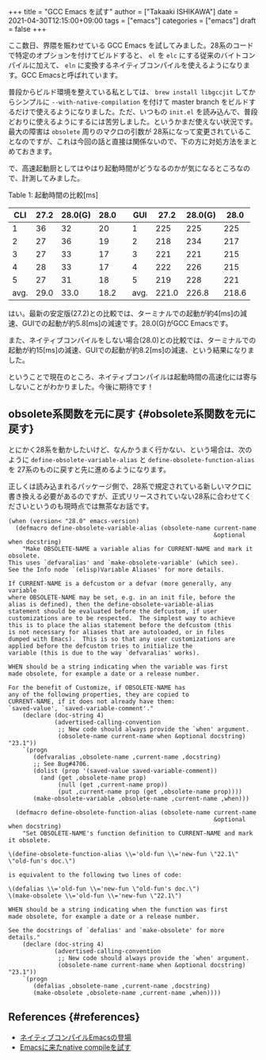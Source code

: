 +++
title = "GCC Emacs を試す"
author = ["Takaaki ISHIKAWA"]
date = 2021-04-30T12:15:00+09:00
tags = ["emacs"]
categories = ["emacs"]
draft = false
+++

ここ数日、界隈を賑わせている GCC Emacs を試してみました。28系のコードで特定のオプションを付けてビルドすると、 `el` を `elc` にする従来のバイトコンパイルに加えて、 `eln` に変換するネイティブコンパイルを使えるようになります。GCC Emacsと呼ばれています。

普段からビルド環境を整えている私としては、 `brew install libgccjit` してからシンプルに `--with-native-compilation` を付けて master branch をビルドするだけで使えるようになりました。ただ、いつもの `init.el` を読み込んで、普段どおりに使えるようにするには苦労しました。というかまだ使えない状況です。最大の障害は `obsolete` 周りのマクロの引数が 28系になって変更されていることなのですが、これは今回の話と直接は関係ないので、下の方に対処方法をまとめておきます。

で、高速起動厨としてはやはり起動時間がどうなるのかが気になるところなので、計測してみました。

<div class="table-caption">
  <span class="table-number">Table 1</span>:
  起動時間の比較[ms]
</div>

| CLI  | 27.2 | 28.0(G) | 28.0 |   | GUI  | 27.2  | 28.0(G) | 28.0  |
|------|------|---------|------|---|------|-------|---------|-------|
| 1    | 36   | 32      | 20   |   | 1    | 225   | 225     | 225   |
| 2    | 27   | 36      | 19   |   | 2    | 218   | 234     | 217   |
| 3    | 27   | 33      | 17   |   | 3    | 221   | 221     | 215   |
| 4    | 28   | 33      | 17   |   | 4    | 222   | 226     | 215   |
| 5    | 27   | 31      | 18   |   | 5    | 219   | 228     | 221   |
| avg. | 29.0 | 33.0    | 18.2 |   | avg. | 221.0 | 226.8   | 218.6 |

はい。最新の安定版(27.2)との比較では、ターミナルでの起動が約4[ms]の減速、GUIでの起動が約5.8[ms]の減速です。28.0(G)がGCC Emacsです。

また、ネイティブコンパイルをしない場合(28.0)との比較では、ターミナルでの起動が約15[ms]の減速、GUIでの起動が約8.2[ms]の減速、という結果になりました。

ということで現在のところ、ネイティブコンパイルは起動時間の高速化には寄与しないことがわかりました。今後に期待です！


## obsolete系関数を元に戻す {#obsolete系関数を元に戻す}

とにかく28系を動かしたいけど、なんかうまく行かない、という場合は、次のように `define-obsolete-variable-alias` と `define-obsolete-function-alias` を 27系のものに戻すと先に進めるようになります。

正しくは読み込まれるパッケージ側で、28系で規定されている新しいマクロに書き換える必要があるのですが、正式リリースされていない28系に合わせてくださいというのも現時点では無茶なお話です。

```emacs-lisp
(when (version< "28.0" emacs-version)
  (defmacro define-obsolete-variable-alias (obsolete-name current-name
                                                          &optional when docstring)
    "Make OBSOLETE-NAME a variable alias for CURRENT-NAME and mark it obsolete.
This uses `defvaralias' and `make-obsolete-variable' (which see).
See the Info node `(elisp)Variable Aliases' for more details.

If CURRENT-NAME is a defcustom or a defvar (more generally, any variable
where OBSOLETE-NAME may be set, e.g. in an init file, before the
alias is defined), then the define-obsolete-variable-alias
statement should be evaluated before the defcustom, if user
customizations are to be respected.  The simplest way to achieve
this is to place the alias statement before the defcustom (this
is not necessary for aliases that are autoloaded, or in files
dumped with Emacs).  This is so that any user customizations are
applied before the defcustom tries to initialize the
variable (this is due to the way `defvaralias' works).

WHEN should be a string indicating when the variable was first
made obsolete, for example a date or a release number.

For the benefit of Customize, if OBSOLETE-NAME has
any of the following properties, they are copied to
CURRENT-NAME, if it does not already have them:
`saved-value', `saved-variable-comment'."
    (declare (doc-string 4)
             (advertised-calling-convention
              ;; New code should always provide the `when' argument.
              (obsolete-name current-name when &optional docstring) "23.1"))
    `(progn
       (defvaralias ,obsolete-name ,current-name ,docstring)
       ;; See Bug#4706.
       (dolist (prop '(saved-value saved-variable-comment))
         (and (get ,obsolete-name prop)
              (null (get ,current-name prop))
              (put ,current-name prop (get ,obsolete-name prop))))
       (make-obsolete-variable ,obsolete-name ,current-name ,when)))

  (defmacro define-obsolete-function-alias (obsolete-name current-name
                                                          &optional when docstring)
    "Set OBSOLETE-NAME's function definition to CURRENT-NAME and mark it obsolete.

\(define-obsolete-function-alias \\='old-fun \\='new-fun \"22.1\" \"old-fun's doc.\")

is equivalent to the following two lines of code:

\(defalias \\='old-fun \\='new-fun \"old-fun's doc.\")
\(make-obsolete \\='old-fun \\='new-fun \"22.1\")

WHEN should be a string indicating when the function was first
made obsolete, for example a date or a release number.

See the docstrings of `defalias' and `make-obsolete' for more details."
    (declare (doc-string 4)
             (advertised-calling-convention
              ;; New code should always provide the `when' argument.
              (obsolete-name current-name when &optional docstring) "23.1"))
    `(progn
       (defalias ,obsolete-name ,current-name ,docstring)
       (make-obsolete ,obsolete-name ,current-name ,when))))
```


## References {#references}

-   [ネイティブコンパイルEmacsの登場](https://blog.tomoya.dev/posts/hello-native-comp-emacs/)
-   [Emacsに来たnative compileを試す](https://www.grugrut.net/posts/202104262248/)
